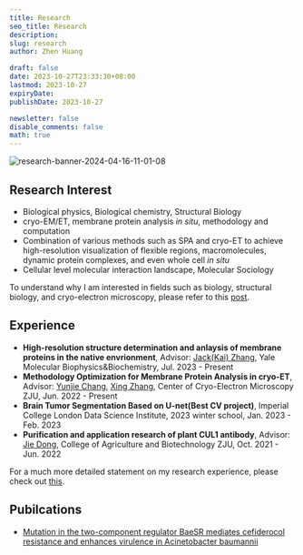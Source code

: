 ```yaml
---
title: Research
seo_title: Research
description: 
slug: research
author: Zhen Huang

draft: false
date: 2023-10-27T23:33:30+08:00
lastmod: 2023-10-27
expiryDate: 
publishDate: 2023-10-27

newsletter: false
disable_comments: false
math: true
---
```


![research-banner-2024-04-16-11-01-08](https://lfs.zhenhuang.top/images/research-banner-2024-04-16-11-01-08.jpg#small)

## Research Interest

* Biological physics, Biological chemistry, Structural Biology
* cryo-EM/ET, membrane protein analysis *in situ*, methodology and computation
* Combination of various methods such as SPA and cryo-ET to achieve high-resolution visualization of flexible regions, macromolecules, dynamic protein complexes, and even whole cell *in situ*
* Cellular level molecular interaction landscape, Molecular Sociology

To understand why I am interested in fields such as biology, structural biology, and cryo-electron microscopy, please refer to this [post](../posts/research-interest/).

## Experience

* **High-resolution structure determination and anlaysis of membrane proteins in the native envrionment**, Advisor: [Jack(Kai) Zhang](https://medicine.yale.edu/profile/jack-zhang/?tab=bio), Yale Molecular Biophysics&Biochemistry, Jul. 2023 - Present
* **Methodology Optimization for Membrane Protein Analysis in cryo-ET**, Advisor: [Yunjie Chang](https://person.zju.edu.cn/yunjiechang), [Xing Zhang](https://person.zju.edu.cn/xingzhangccem), Center of Cryo-Electron Microscopy ZJU, Jun. 2022 - Present
* **Brain Tumor Segmentation Based on U-net(Best CV project)**, Imperial College London Data Science Institute, 2023 winter school, Jan. 2023 - Feb. 2023
* **Purification and application research of plant CUL1 antibody**, Advisor: [Jie Dong](https://person.zju.edu.cn/0020164), College of Agriculture and Biotechnology ZJU, Oct. 2021 - Jun. 2022

For a much more detailed statement on my research experience, please check out [this](../posts/research-exp/).

## Pubilcations

* [Mutation in the two-component regulator BaeSR mediates cefiderocol resistance and enhances virulence in Acinetobacter baumannii](https://journals.asm.org/doi/10.1128/msystems.01291-22)